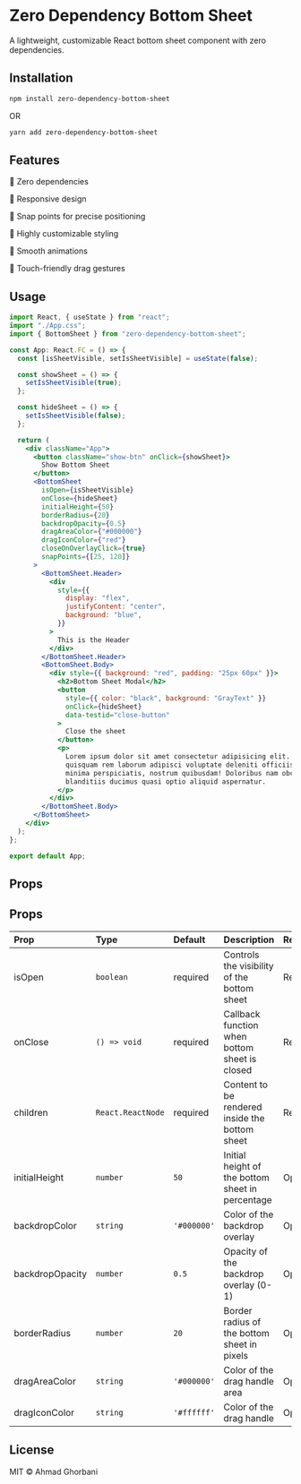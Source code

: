 # Zero Dependency Bottom Sheet

A lightweight, customizable React bottom sheet component with zero dependencies.

## Installation

```bash
npm install zero-dependency-bottom-sheet
```

OR

```bash
yarn add zero-dependency-bottom-sheet
```

## Features

🚫 Zero dependencies

📱 Responsive design

🎯 Snap points for precise positioning

🎨 Highly customizable styling

🔄 Smooth animations

📲 Touch-friendly drag gestures

## Usage

```jsx
import React, { useState } from "react";
import "./App.css";
import { BottomSheet } from "zero-dependency-bottom-sheet";

const App: React.FC = () => {
  const [isSheetVisible, setIsSheetVisible] = useState(false);

  const showSheet = () => {
    setIsSheetVisible(true);
  };

  const hideSheet = () => {
    setIsSheetVisible(false);
  };

  return (
    <div className="App">
      <button className="show-btn" onClick={showSheet}>
        Show Bottom Sheet
      </button>
      <BottomSheet
        isOpen={isSheetVisible}
        onClose={hideSheet}
        initialHeight={50}
        borderRadius={20}
        backdropOpacity={0.5}
        dragAreaColor={"#000000"}
        dragIconColor={"red"}
        closeOnOverlayClick={true}
        snapPoints={[25, 120]}
      >
        <BottomSheet.Header>
          <div
            style={{
              display: "flex",
              justifyContent: "center",
              background: "blue",
            }}
          >
            This is the Header
          </div>
        </BottomSheet.Header>
        <BottomSheet.Body>
          <div style={{ background: "red", padding: "25px 60px" }}>
            <h2>Bottom Sheet Modal</h2>
            <button
              style={{ color: "black", background: "GrayText" }}
              onClick={hideSheet}
              data-testid="close-button"
            >
              Close the sheet
            </button>
            <p>
              Lorem ipsum dolor sit amet consectetur adipisicing elit. Maiores,
              quisquam rem laborum adipisci voluptate deleniti officiis alias
              minima perspiciatis, nostrum quibusdam! Doloribus nam obcaecati
              blanditiis ducimus quasi optio aliquid aspernatur.
            </p>
          </div>
        </BottomSheet.Body>
      </BottomSheet>
    </div>
  );
};

export default App;
```

## Props

## Props

| Prop            | Type              | Default     | Description                                      | Required/Optional |
| :-------------- | :---------------- | :---------- | :----------------------------------------------- | :---------------- |
| isOpen          | `boolean`         | required    | Controls the visibility of the bottom sheet      | Required          |
| onClose         | `() => void`      | required    | Callback function when bottom sheet is closed    | Required          |
| children        | `React.ReactNode` | required    | Content to be rendered inside the bottom sheet   | Required          |
| initialHeight   | `number`          | `50`        | Initial height of the bottom sheet in percentage | Optional          |
| backdropColor   | `string`          | `'#000000'` | Color of the backdrop overlay                    | Optional          |
| backdropOpacity | `number`          | `0.5`       | Opacity of the backdrop overlay (0-1)            | Optional          |
| borderRadius    | `number`          | `20`        | Border radius of the bottom sheet in pixels      | Optional          |
| dragAreaColor   | `string`          | `'#000000'` | Color of the drag handle area                    | Optional          |
| dragIconColor   | `string`          | `'#ffffff'` | Color of the drag handle                         | Optional          |

## License

MIT © Ahmad Ghorbani
